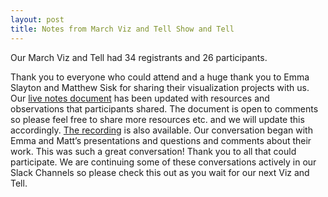 ```yaml
---
layout: post
title: Notes from March Viz and Tell Show and Tell
---
```


Our March Viz and Tell had 34 registrants and 26 participants. 

Thank you to everyone who could attend and a huge thank you to Emma Slayton and Matthew Sisk for sharing their visualization projects with us. 
Our [live notes document](https://docs.google.com/document/d/1W3ENqu8xn9I-SM7sqsP4s-vIqknnd4UqN0jk_r7_Ki0/edit?usp=sharing) has been updated with resources and observations that participants shared. The document is open to comments so please feel free to share more resources etc. and we will update this accordingly. [The recording](https://umich.box.com/s/6rd3w8zyf9l5kpo8pr02soalmxf1r9yj) is also available.
Our conversation began with Emma and Matt’s presentations and questions and comments about their work. 
This was such a great conversation! Thank you to all that could participate. We are continuing some of these conversations actively in our Slack Channels so please check this out as you wait for our next Viz and Tell.
